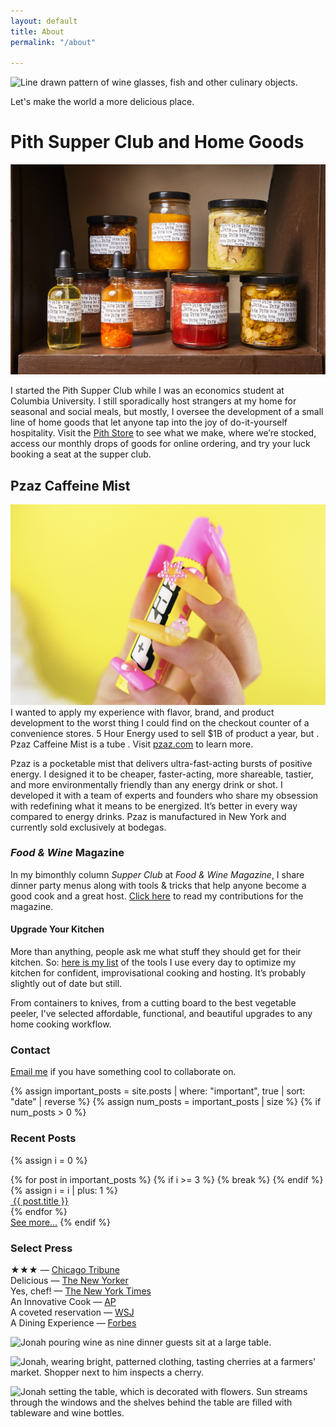 ```yaml
---
layout: default
title: About
permalink: "/about"

---
```

![Line drawn pattern of wine glasses, fish and other culinary objects.]({{site.baseurl}}/images/9827b5de-d73f-41e3-959d-e674c1effbe5.jpeg)

Let's make the world a more delicious place.

# Pith Supper Club and Home Goods

![](/images/43dd4362-f67a-45d7-ac5e-f859569c7298.jpeg)

I started the Pith Supper Club while I was an economics student at Columbia University. I still sporadically host strangers at my home for seasonal and social meals, but mostly, I oversee the development of a small line of home goods that let anyone tap into the joy of do-it-yourself hospitality. Visit the [Pith Store](www.pith.store) to see what we make, where we’re stocked, access our monthly drops of goods for online ordering, and try your luck booking a seat at the supper club.

## Pzaz Caffeine Mist

![](/images/18e0207b-a0af-4091-a6d0-e4d0379fb843.jpeg)I wanted to apply my experience with flavor, brand, and product development to the worst thing I could find on the checkout counter of a convenience stores.  5 Hour Energy used to sell $1B of product a year, but . Pzaz Caffeine Mist is a tube . Visit [pzaz.com](Www.Pzaz.com) to learn more.

Pzaz is a pocketable mist that delivers ultra-fast-acting bursts of positive energy. I designed it to be cheaper, faster-acting, more shareable, tastier, and more environmentally friendly than any energy drink or shot. I developed it with a team of experts and founders who share my obsession with redefining what it means to be energized. It’s better in every way compared to energy drinks. Pzaz is manufactured in New York and currently sold exclusively at bodegas. 

### _Food & Wine_ Magazine

In my bimonthly column _Supper Club_ at _Food & Wine Magazine_, I share dinner party menus along with tools & tricks that help anyone become a good cook and a great host. [Click here](https://www.foodandwine.com/author/jonah-reider) to read my contributions for the magazine.

#### Upgrade Your Kitchen

More than anything, people ask me what stuff they should get for their kitchen. So: [here is my list](https://jonahreider.com/?page=diy&post=2019-08-17-cooking-essentials "What should I get for my kitchen? What are the best tools for a kitchen?") of the tools I use every day to optimize my kitchen for confident, improvisational cooking and hosting. It’s probably slightly out of date but still.

From containers to knives, from a cutting board to the best vegetable peeler, I've selected affordable, functional, and beautiful upgrades to any home cooking workflow.

### Contact

[Email me](Mailto:jonah@jonahreider.com) if you have something cool to collaborate on.

{% assign important_posts = site.posts | where: "important", true | sort: "date" | reverse %}
{% assign num_posts = important_posts | size %}
{% if num_posts > 0 %}

### Recent Posts

{% assign i = 0 %}

<div id="featured-posts">
{% for post in important_posts %}
{% if i >= 3 %}
{% break %}
{% endif %}
{% assign i = i | plus: 1 %}
<div>
<a href="" onclick="jumpToPost('{{ post.url | remove_first: '/'}}'); return false;">
<img src="{{ post.icon }}" alt="">
<span>{{ post.title }}</span>
</a>
</div>
{% endfor %}
</div>
<a href="#diy" onclick="jumpToPost()">See more…</a>
{% endif %}

### Select Press

★★★ — [Chicago Tribune](http://www.chicagotribune.com/dining/restaurants/ct-review-intro-jonah-reider-food-0928-20160924-column.html)  
Delicious — [The New Yorker](http://www.newyorker.com/magazine/2017/05/22/pith-graduates-from-the-dorm)  
Yes, chef! — [The New York Times](https://www.nytimes.com/2017/04/20/style/jonah-reider-pith-supper-club.html)  
An Innovative Cook — [AP](https://www.apnews.com/52519470af634cb6afc1c0a2e6c7d731)  
A coveted reservation — [WSJ](http://www.wsj.com/articles/for-columbia-student-entrepreneur-dorm-restaurant-is-just-the-first-course-1454113319)  
A Dining Experience — [Forbes](https://www.forbes.com/video/5734702032001/#40eac57de450)

![Jonah pouring wine as nine dinner guests sit at a large table.]({{site.baseurl}}/images/supper_club_brooklyn.jpg)

![Jonah, wearing bright, patterned clothing, tasting cherries at a farmers' market. Shopper next to him inspects a cherry.]({{site.baseurl}}/images/fort_green_market.jpg)

![Jonah setting the table, which is decorated with flowers. Sun streams through the windows and the shelves behind the table are filled with tableware and wine bottles.]({{site.baseurl}}/images/pith_manhattan.jpg)